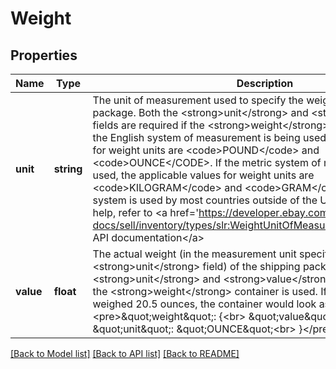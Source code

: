 # Weight

## Properties
Name | Type | Description | Notes
------------ | ------------- | ------------- | -------------
**unit** | **string** | The unit of measurement used to specify the weight of a shipping package. Both the &lt;strong&gt;unit&lt;/strong&gt; and &lt;strong&gt;value&lt;/strong&gt; fields are required if the &lt;strong&gt;weight&lt;/strong&gt; container is used. If the English system of measurement is being used, the applicable values for weight units are &lt;code&gt;POUND&lt;/code&gt; and &lt;code&gt;OUNCE&lt;/CODE&gt;. If the metric system of measurement is being used, the applicable values for weight units are &lt;code&gt;KILOGRAM&lt;/code&gt; and &lt;code&gt;GRAM&lt;/code&gt;. The metric system is used by most countries outside of the US. For implementation help, refer to &lt;a href&#x3D;&#x27;https://developer.ebay.com/api-docs/sell/inventory/types/slr:WeightUnitOfMeasureEnum&#x27;&gt;eBay API documentation&lt;/a&gt; | [optional] 
**value** | **float** | The actual weight (in the measurement unit specified in the &lt;strong&gt;unit&lt;/strong&gt; field) of the shipping package. Both the &lt;strong&gt;unit&lt;/strong&gt; and &lt;strong&gt;value&lt;/strong&gt; fields are required if the &lt;strong&gt;weight&lt;/strong&gt; container is used. If a shipping package weighed 20.5 ounces, the container would look as follows: &lt;br&gt;&lt;pre&gt;\&quot;weight\&quot;: {&lt;br&gt; \&quot;value\&quot;: 20.5,&lt;br&gt; \&quot;unit\&quot;: \&quot;OUNCE\&quot;&lt;br&gt; }&lt;/pre&gt; | [optional] 

[[Back to Model list]](../../README.md#documentation-for-models) [[Back to API list]](../../README.md#documentation-for-api-endpoints) [[Back to README]](../../README.md)

